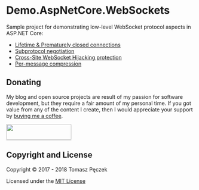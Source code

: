 # Demo.AspNetCore.WebSockets

Sample project for demonstrating low-level WebSocket protocol aspects in ASP.NET Core:

- [Lifetime & Prematurely closed connections](https://www.tpeczek.com/2018/02/back-to-websockets-fundamentals-in.html)
- [Subprotocol negotiation](https://www.tpeczek.com/2017/06/websocket-subprotocol-negotiation-in.html)
- [Cross-Site WebSocket Hijacking protection](https://www.tpeczek.com/2017/07/preventing-cross-site-websocket.html)
- [Per-message compression](https://www.tpeczek.com/2017/07/websocket-per-message-compression-in.html)

## Donating

My blog and open source projects are result of my passion for software development, but they require a fair amount of my personal time. If you got value from any of the content I create, then I would appreciate your support by [buying me a coffee](https://www.buymeacoffee.com/tpeczek).

<a href="https://www.buymeacoffee.com/tpeczek"><img src="https://www.buymeacoffee.com/assets/img/custom_images/black_img.png" style="height: 41px !important;width: 174px !important;box-shadow: 0px 3px 2px 0px rgba(190, 190, 190, 0.5) !important;-webkit-box-shadow: 0px 3px 2px 0px rgba(190, 190, 190, 0.5) !important;"  target="_blank"></a>

## Copyright and License

Copyright © 2017 - 2018 Tomasz Pęczek

Licensed under the [MIT License](https://github.com/tpeczek/Demo.AspNetCore.WebSockets/blob/master/LICENSE.md)
